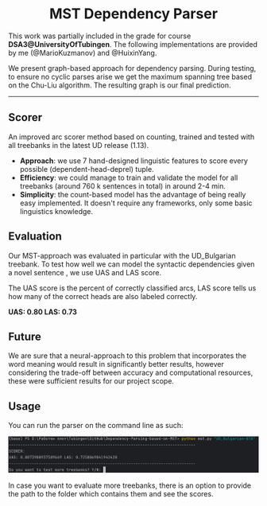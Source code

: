 <h1 align="center"> MST Dependency Parser </h1>

This work was partially included in the grade for course **DSA3@UniversityOfTubingen**.
The following implementations are provided by me (@MarioKuzmanov) and @HuixinYang.

<p>We present graph-based approach for dependency parsing. During testing, to ensure no cyclic parses
arise we get the maximum spanning tree based on the Chu-Liu algorithm. The resulting graph is our final prediction. </p>

---

## Scorer

An improved arc scorer method based on counting, trained and tested with all treebanks in the latest UD release (1.13).

- **Approach**: we use 7 hand-designed linguistic features to score every possible (dependent-head-deprel) tuple.
- **Efficiency**: we could manage to train and validate the model for all treebanks (around 760 k sentences in total) in
  around 2-4 min.
- **Simplicity**: the count-based model has the advantage of being really easy implemented. It doesn't require any
  frameworks, only some basic linguistics knowledge.

## Evaluation

Our MST-approach was evaluated in particular with the UD_Bulgarian treebank. To test how well we can model the syntactic
dependencies given a novel sentence , we use UAS and LAS score.

The UAS score is the percent of correctly classified arcs, LAS score tells us how many of the correct heads are also
labeled correctly.

**UAS: 0.80 LAS: 0.73**

## Future

We are sure that a neural-approach to this problem that incorporates the word meaning would result in significantly
better results, however considering the trade-off between accuracy and computational resources, these were sufficient
results for our project scope.

## Usage

You can run the parser on the command line as such:

![usage/run.png](usage/run.png)

In case you want to evaluate more treebanks, there is an option to provide the path to the folder which contains them
and see the scores.
